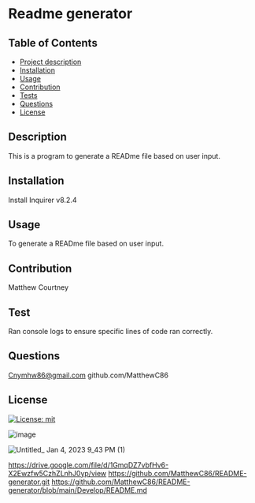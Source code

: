 # Readme generator

  ## Table of Contents
  - [Project description](#description)
  - [Installation](#installation)
  - [Usage](#usage)
  - [Contribution](#contribution)
  - [Tests](#tests)
  - [Questions](#questions)
  - [License](#license)

  ## Description
  This is a program to generate a READme file based on user input.

  ## Installation
  Install Inquirer v8.2.4

  ## Usage
  To generate a READme file based on user input.

  ## Contribution
  Matthew Courtney

  ## Test
  Ran console logs to ensure specific lines of code ran correctly.

  ## Questions
  Cnymhw86@gmail.com
  github.com/MatthewC86

  ## License
  [![License: mit](https://img.shields.io/badge/License-MIT-yellow.svg)](https://opensource.org/licenses/MIT)
  
  ![image](https://user-images.githubusercontent.com/114010089/210649178-a2a11786-2c95-4e2d-9127-0070e82237f1.png)
  
 ![Untitled_ Jan 4, 2023 9_43 PM (1)](https://user-images.githubusercontent.com/114010089/210691593-4a828fc6-dae0-493f-a446-3f987baf8082.gif)


  https://drive.google.com/file/d/1GmqDZ7vbfHv6-X2Ewzfw5CzhZLnhJ0yp/view
  https://github.com/MatthewC86/README-generator.git
  https://github.com/MatthewC86/README-generator/blob/main/Develop/README.md


